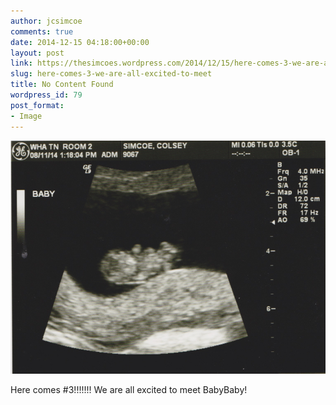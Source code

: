 ```yaml
---
author: jcsimcoe
comments: true
date: 2014-12-15 04:18:00+00:00
layout: post
link: https://thesimcoes.wordpress.com/2014/12/15/here-comes-3-we-are-all-excited-to-meet/
slug: here-comes-3-we-are-all-excited-to-meet
title: No Content Found
wordpress_id: 79
post_format:
- Image
---
```


![](/public/assets/tumblr_nglvy0f7lk1qbwpqvo1_1280.jpg)

Here comes #3!!!!!!! We are all excited to meet BabyBaby!
